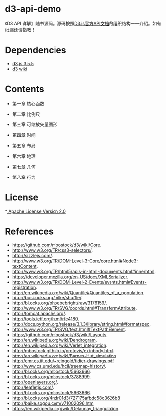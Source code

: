 # d3-api-demo
《D3 API 详解》随书源码。源码按照[D3.js官方API文档](https://github.com/mbostock/d3/wiki)的组织结构一一介绍。如有纰漏还请指教！

# Dependencies
* [d3.js 3.5.5](https://github.com/mbostock/d3/releases/download/v3.5.5/d3.zip)
* [d3 wiki](https://github.com/mbostock/d3/wiki)

# Contents

* 第一章 核心函数

* 第二章 比例尺

* 第三章 可缩放矢量图形

* 第四章 时间

* 第五章 布局

* 第六章 地理

* 第七章 几何

* 第八章 行为

# License
*[ Apache License Version 2.0](https://github.com/tianxuzhang/d3-api-demo/blob/master/LICENSE)

# References 


* https://github.com/mbostock/d3/wiki/Core.
* http://www.w3.org/TR/css3-selectors/.
* http://sizzlejs.com/.
* http://www.w3.org/TR/DOM-Level-3-Core/core.html#Node3-textContent.
* http://www.w3.org/TR/html5/apis-in-html-documents.html#innerhtml.
* https://developer.mozilla.org/en-US/docs/XMLSerializer.
* http://www.w3.org/TR/DOM-Level-2-Events/events.html#Events-registration.
* http://en.wikipedia.org/wiki/Quantile#Quantiles_of_a_population.
* http://bost.ocks.org/mike/shuffle/.
* http://bl.ocks.org/phoebebright/raw/3176159/.
* http://www.w3.org/TR/SVG/coords.html#TransformAttribute.
* http://tomcat.apache.org/.
* http://tools.ietf.org/html/rfc4180.
* http://docs.python.org/release/3.1.3/library/string.html#formatspec.
* http://www.w3.org/TR/SVG/text.html#TextPathElement.
* https://github.com/mbostock/d3/wiki/Layouts.
* http://en.wikipedia.org/wiki/Dendrogram.
* http://en.wikipedia.org/wiki/Verlet_integration.
* http://mbostock.github.io/protovis/ex/nbody.html.
* http://en.wikipedia.org/wiki/Barnes-Hut_simulation.
* http://emr.cs.iit.edu/~reingold/tidier-drawings.pdf
* http://www.cs.umd.edu/hcil/treemap-history/.
* http://bl.ocks.org/mbostock/5663666.
* http://bl.ocks.org/mbostock/3788999.
* http://openlayers.org/.
* http://leafletjs.com/.
* http://bl.ocks.org/mbostock/5663666.
* http://bl.ocks.org/4ndr01d3/727175afbdc58c3626b8
* http://baike.sogou.com/v71002096.htm
* https://en.wikipedia.org/wiki/Delaunay_triangulation.
